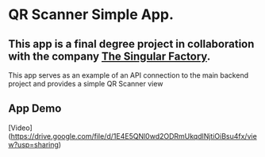# QR Scanner Simple App.

## This app is a final degree project in collaboration with the company [The Singular Factory](https://singularfactory.com).

This app serves as an example of an API connection to the main backend project and provides a simple QR Scanner view


## App Demo

[Video] (https://drive.google.com/file/d/1E4E5QNl0wd2ODRmUkqdlNjtiOiBsu4fx/view?usp=sharing)